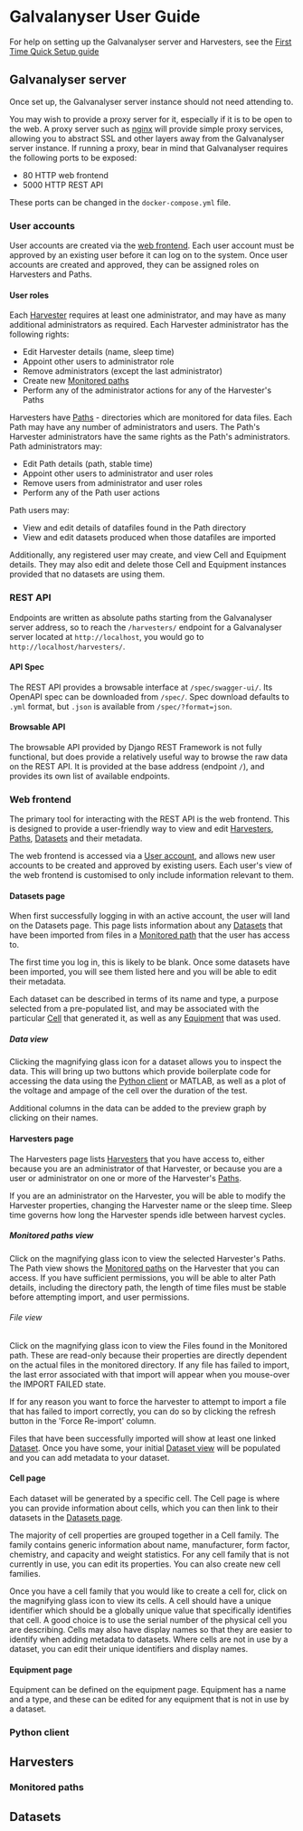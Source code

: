 # Galvalanyser User Guide

For help on setting up the Galvanalyser server and Harvesters, see the
[First Time Quick Setup guide](FirstTimeQuickSetup.md)

## Galvanalyser server

Once set up, the Galvanalyser server instance should not need attending to.

You may wish to provide a proxy server for it, especially if it is to be
open to the web. A proxy server such as [nginx](https://www.nginx.com/)
will provide simple proxy services, allowing you to abstract SSL and other
layers away from the Galvanalyser server instance. 
If running a proxy, bear in mind that Galvanalyser requires the following
ports to be exposed:
- 80 HTTP web frontend
- 5000 HTTP REST API

These ports can be changed in the `docker-compose.yml` file.

### User accounts

User accounts are created via the [web frontend](#web-frontend).
Each user account must be approved by an existing user before it can log on
to the system. 
Once user accounts are created and approved, they can be assigned roles
on Harvesters and Paths.

#### User roles

Each [Harvester](#harvesters) requires at least one administrator, and may 
have as many additional administrators as required.
Each Harvester administrator has the following rights:
- Edit Harvester details (name, sleep time)
- Appoint other users to administrator role
- Remove administrators (except the last administrator)
- Create new [Monitored paths](#monitored-paths)
- Perform any of the administrator actions for any of the Harvester's Paths

Harvesters have [Paths](#monitored-paths) - directories which are monitored for data files.
Each Path may have any number of administrators and users.
The Path's Harvester administrators have the same rights as the Path's administrators.
Path administrators may:
- Edit Path details (path, stable time)
- Appoint other users to administrator and user roles
- Remove users from administrator and user roles
- Perform any of the Path user actions

Path users may:
- View and edit details of datafiles found in the Path directory
- View and edit datasets produced when those datafiles are imported

Additionally, any registered user may create, and view Cell and Equipment details.
They may also edit and delete those Cell and Equipment instances provided that no
datasets are using them.

### REST API

Endpoints are written as absolute paths starting from the Galvanalyser server
address, so to reach the `/harvesters/` endpoint for a Galvanalyser server 
located at `http://localhost`, you would go to `http://localhost/harvesters/`.

#### API Spec

The REST API provides a browsable interface at `/spec/swagger-ui/`.
Its OpenAPI spec can be downloaded from `/spec/`.
Spec download defaults to `.yml` format, but `.json` is available from `/spec/?format=json`.

#### Browsable API

The browsable API provided by Django REST Framework is not fully functional, 
but does provide a relatively useful way to browse the raw data on the REST API.
It is provided at the base address (endpoint `/`), and provides its own list of 
available endpoints.

### Web frontend

The primary tool for interacting with the REST API is the web frontend.
This is designed to provide a user-friendly way to view and edit [Harvesters](#harvesters),
[Paths](#monitored-paths), [Datasets](#datasets) and their metadata.

The web frontend is accessed via a [User account](#user-accounts), 
and allows new user accounts to be created and approved by existing users.
Each user's view of the web frontend is customised to only include information
relevant to them.

#### Datasets page

When first successfully logging in with an active account, the user will land
on the Datasets page.
This page lists information about any [Datasets](#datasets) that have been 
imported from files in a [Monitored path](#monitored-paths) that the user 
has access to. 

The first time you log in, this is likely to be blank. 
Once some datasets have been imported, you will see them listed here and
you will be able to edit their metadata.

Each dataset can be described in terms of its name and type, 
a purpose selected from a pre-populated list, and may be associated with 
the particular [Cell](#cell-page) that generated it, as well as any
[Equipment](#equipment-page) that was used.

##### Data view

Clicking the magnifying glass icon for a dataset allows you to inspect the data.
This will bring up two buttons which provide boilerplate code for accessing the
data using the [Python client](#python-client) or MATLAB, as well as a plot of
the voltage and ampage of the cell over the duration of the test.

Additional columns in the data can be added to the preview graph by clicking on their
names.

#### Harvesters page

The Harvesters page lists [Harvesters](#harvesters) that you have access to,
either because you are an administrator of that Harvester, or because you are
a user or administrator on one or more of the Harvester's [Paths](#monitored-paths).

If you are an administrator on the Harvester, you will be able to modify the
Harvester properties, changing the Harvester name or the sleep time. 
Sleep time governs how long the Harvester spends idle between harvest cycles.

##### Monitored paths view

Click on the magnifying glass icon to view the selected Harvester's Paths.
The Path view shows the [Monitored paths](#monitored-paths) on the Harvester
that you can access. 
If you have sufficient permissions, you will be able to alter Path details,
including the directory path, the length of time files must be stable before 
attempting import, and user permissions.

###### File view

Click on the magnifying glass icon to view the Files found in the Monitored path.
These are read-only because their properties are directly dependent on the actual
files in the monitored directory.
If any file has failed to import, the last error associated with that import will
appear when you mouse-over the IMPORT FAILED state. 

If for any reason you want to force the harvester to attempt to import a file
that has failed to import correctly, you can do so by clicking the refresh button
in the 'Force Re-import' column.

Files that have been successfully imported will show at least one linked [Dataset](#datasets).
Once you have some, your initial [Dataset view](#datasets-page) will be populated
and you can add metadata to your dataset.

#### Cell page

Each dataset will be generated by a specific cell. 
The Cell page is where you can provide information about cells, which you can 
then link to their datasets in the [Datasets page](#datasets-page).

The majority of cell properties are grouped together in a Cell family. 
The family contains generic information about name, manufacturer, form factor, 
chemistry, and capacity and weight statistics. 
For any cell family that is not currently in use, you can edit its properties.
You can also create new cell families. 

Once you have a cell family that you would like to create a cell for, click on 
the magnifying glass icon to view its cells. 
A cell should have a unique identifier which should be a globally unique value
that specifically identifies that cell. 
A good choice is to use the serial number of the physical cell you are describing.
Cells may also have display names so that they are easier to identify when adding
metadata to datasets.
Where cells are not in use by a dataset, 
you can edit their unique identifiers and display names.

#### Equipment page

Equipment can be defined on the equipment page. 
Equipment has a name and a type, and these can be edited for any equipment
that is not in use by a dataset.

### Python client



## Harvesters



### Monitored paths

## Datasets
